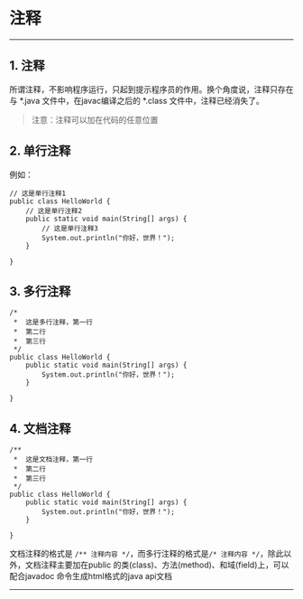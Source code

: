 # 注释

***
## 1. 注释
所谓注释，不影响程序运行，只起到提示程序员的作用。换个角度说，注释只存在与 \*.java 文件中，在javac编译之后的 \*.class 文件中，注释已经消失了。

> 注意：注释可以加在代码的任意位置

## 2. 单行注释
例如：

```
// 这是单行注释1
public class HelloWorld {
    // 这是单行注释2
    public static void main(String[] args) {
        // 这是单行注释3
        System.out.println("你好，世界！"); 
    }

}
```

## 3. 多行注释
```
/* 
 *  这是多行注释，第一行
 *  第二行
 *  第三行
 */
public class HelloWorld {
    public static void main(String[] args) {
        System.out.println("你好，世界！"); 
    }

}
```

## 4. 文档注释
```
/** 
 *  这是文档注释，第一行
 *  第二行
 *  第三行
 */
public class HelloWorld {
    public static void main(String[] args) {
        System.out.println("你好，世界！"); 
    }

}
```
文档注释的格式是 `/** 注释内容 */`，而多行注释的格式是`/* 注释内容 */`，除此以外，文档注释主要加在public 的类(class)、方法(method)、和域(field)上，可以配合javadoc 命令生成html格式的java api文档
***